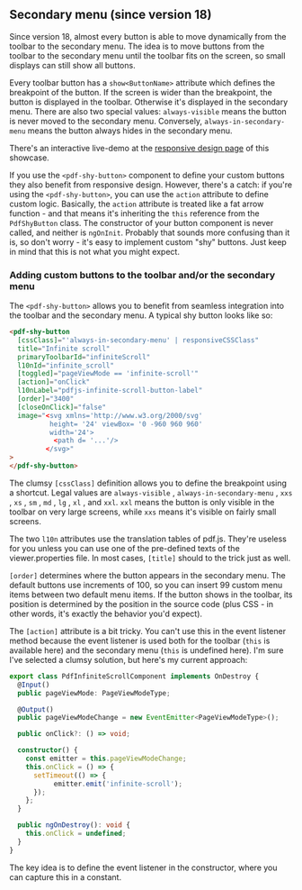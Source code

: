 ## Secondary menu (since version 18)

Since version 18, almost every button is able to move dynamically from the toolbar to the secondary menu. The idea is to move buttons from the toolbar to the secondary menu until the toolbar fits on the screen, so small displays can still show all buttons.

Every toolbar button has a `show<ButtonName>` attribute which defines the breakpoint of the button. If the screen is wider than the breakpoint, the button is displayed in the toolbar. Otherwise it's displayed in the secondary menu. There are also two special values: `always-visible` means the button is never moved to the secondary menu. Conversely, `always-in-secondary-menu` means the button always hides in the secondary menu.

There's an interactive live-demo at the [responsive design page](./customization/responsive-design) of this showcase.

If you use the `<pdf-shy-button>` component to define your custom buttons they also benefit from responsive design. However, there's a catch: if you're using the `<pdf-shy-button>`, you can use the `action` attribute to define custom logic. Basically, the `action` attribute is treated like a fat arrow function - and that means it's inheriting the `this` reference from the `PdfShyButton` class. The constructor of your button component is never called, and neither is `ngOnInit`. Probably that sounds more confusing than it is, so don't worry - it's easy to implement custom "shy" buttons. Just keep in mind that this is not what you might expect.


### Adding custom buttons to the toolbar and/or the secondary menu

The `<pdf-shy-button>` allows you to benefit from seamless integration into the toolbar and the secondary menu. A typical shy button looks like so:

```html
<pdf-shy-button
  [cssClass]="'always-in-secondary-menu' | responsiveCSSClass"
  title="Infinite scroll"
  primaryToolbarId="infiniteScroll"
  l10nId="infinite_scroll"
  [toggled]="pageViewMode == 'infinite-scroll'"
  [action]="onClick"
  l10nLabel="pdfjs-infinite-scroll-button-label"
  [order]="3400"
  [closeOnClick]="false"
  image="<svg xmlns='http://www.w3.org/2000/svg' 
          height= '24' viewBox= '0 -960 960 960' 
          width='24'>
           <path d= '...'/>
         </svg>"
>
</pdf-shy-button>
```

The clumsy `[cssClass]` definition allows you to define the breakpoint using a shortcut. Legal values are `always-visible` , `always-in-secondary-menu` , `xxs` , `xs` , `sm` , `md` , `lg` , `xl` , and `xxl`. `xxl` means the button is only visible in the toolbar on very large screens, while `xxs` means it's visible on fairly small screens.

The two `l10n` attributes use the translation tables of pdf.js. They're useless for you unless you can use one of the pre-defined texts of the viewer.properties file. In most cases, `[title]` should to the trick just as well.

`[order]` determines where the button appears in the secondary menu. The default buttons use increments of 100, so you can insert 99 custom menu items between two default menu items. If the button shows in the toolbar, its position is determined by the position in the source code (plus CSS - in other words, it's exactly the behavior you'd expect).

The `[action]` attribute is a bit tricky. You can't use this in the event listener method because the event listener is used both for the toolbar (`this` is available here) and the secondary menu (`this` is undefined here). I'm sure I've selected a clumsy solution, but here's my current approach:

```typescript
export class PdfInfiniteScrollComponent implements OnDestroy {
  @Input() 
  public pageViewMode: PageViewModeType;

  @Output()
  public pageViewModeChange = new EventEmitter<PageViewModeType>();

  public onClick?: () => void;

  constructor() {
    const emitter = this.pageViewModeChange;
    this.onClick = () => {
      setTimeout(() => {
           emitter.emit('infinite-scroll');
      });
    };
  }

  public ngOnDestroy(): void {
    this.onClick = undefined;
  }
}
```

The key idea is to define the event listener in the constructor, where you can capture this in a constant.
